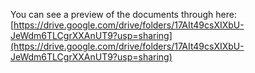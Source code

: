 You can see a preview of the documents through here: [https://drive.google.com/drive/folders/17AIt49csXIXbU-JeWdm6TLCgrXXAnUT9?usp=sharing](https://drive.google.com/drive/folders/17AIt49csXIXbU-JeWdm6TLCgrXXAnUT9?usp=sharing)
